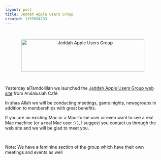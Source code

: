 ```yaml
---
layout: post
title: Jeddah Apple Users Group
created: 1159094233
---
```

<p>&nbsp;</p><div style="text-align: center"><a href="http://www.jaug.net"><img src="/drupalfiles/images/kubrickheader.jpg" alt="Jeddah Apple Users Group" title="Jeddah Apple Users Group" width="400" height="105" /></a></div> <p>&nbsp;</p><p>Yesterday al7amdolillah we launched the <a href="http://www.jaug.net" title="Jaug.net">Jeddah Apple Users Group web site</a> from Andalusiah Café</p><p>In shaa Allah we will be conducting meetings, game nights, newsgroups in addition to memberships with great benefits.  </p><p>If you are an existing Mac or a Mac-to-be user or even want to see a real Mac machine (or a real Mac user :) ), I suggest you contact us through the web site and we will be glad to meet you.</p><p>&nbsp;</p><p>Note: We have a feminine section of the group which have their own meetings and events as well</p>

